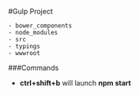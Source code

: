 
#Gulp Project

    - bower_components
    - node_modules
    - src
    - typings 
    - wwwroot
    
###Commands

* **ctrl+shift+b** will launch **npm start**

    
    
        
    
    
    